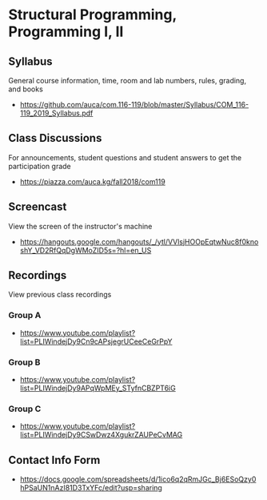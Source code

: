 # Structural Programming, Programming I, II

## Syllabus

General course information, time, room and lab numbers, rules, grading, and
books

* <https://github.com/auca/com.116-119/blob/master/Syllabus/COM_116-119_2019_Syllabus.pdf>

## Class Discussions

For announcements, student questions and student answers to get the
participation grade

* <https://piazza.com/auca.kg/fall2018/com119>

## Screencast

View the screen of the instructor's machine

* <https://hangouts.google.com/hangouts/_/ytl/VVlsjHOOpEqtwNuc8f0knoshY_VD2RfQqDgWMoZID5s=?hl=en_US>

## Recordings

View previous class recordings

### Group A

* <https://www.youtube.com/playlist?list=PLIWindejDy9Cn9cAPsjegrUCeeCeGrPpY>

### Group B

* <https://www.youtube.com/playlist?list=PLIWindejDy9APqWpMEy_STyfnCBZPT6iG>

### Group C

* <https://www.youtube.com/playlist?list=PLIWindejDy9CSwDwz4XgukrZAUPeCvMAG>

## Contact Info Form

* <https://docs.google.com/spreadsheets/d/1ico6q2qRmJGc_Bj6ESoQzy0hPSaUN1nAzI81D3TxYFc/edit?usp=sharing>
